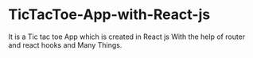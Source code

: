 # TicTacToe-App-with-React-js
It is a Tic tac toe App which is created in React js With the help of router and react hooks and Many Things.
